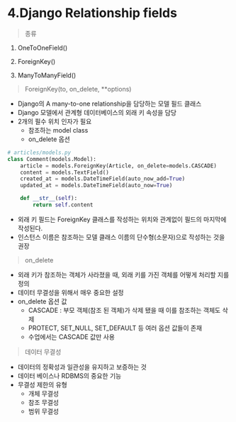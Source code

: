 # 4.Django Relationship fields

> 종류

1. OneToOneField()

2. ForeignKey()
3. ManyToManyField()



> ForeignKey(to, on_delete, **options)

- Django의 A many-to-one relationship을 담당하는 모델 필드 클래스
- Django 모델에서 관계형 데이터베이스의 외래 키 속성을 담당
- 2개의 필수 위치 인자가 필요
  - 참조하는 model class
  - on_delete 옵션



```python
# articles/models.py
class Comment(models.Model):
    article = models.ForeignKey(Article, on_delete=models.CASCADE)
    content = models.TextField()
    created_at = models.DateTimeField(auto_now_add=True)
    updated_at = models.DateTimeField(auto_now=True)

    def __str__(self):
        return self.content
```

- 외래 키 필드는 ForeignKey 클래스를 작성하는 위치와 관계없이 필드의 마지막에 작성된다.
- 인스턴스 이름은 참조하는 모델 클래스 이름의 단수형(소문자)으로 작성하는 것을 권장



> on_delete

- 외래 키가 참조하는 객체가 사라졌을 때, 외래 키를 가진 객체를 어떻게 처리할 지를 정의
- 데이터 무결성을 위해서 매우 중요한 설정
- on_delete 옵션 값
  - CASCADE : 부모 객체(참조 된 객체)가 삭제 됐을 때 이를 참조하는 객체도 삭제
  - PROTECT, SET_NULL, SET_DEFAULT 등 여러 옵션 값들이 존재
  - 수업에서는 CASCADE 값만 사용

> 데이터 무결성

- 데이터의 정확성과 일관성을 유지하고 보증하는 것
- 데이터 베이스나 RDBMS의 중요한 기능
- 무결성 제한의 유형
  - 개체 무결성
  - 참조 무결성
  - 범위 무결성



